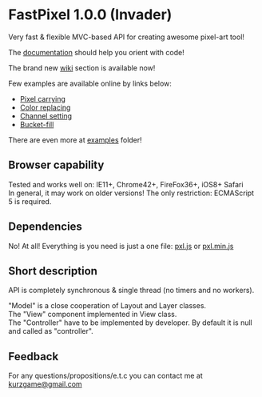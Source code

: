 # FastPixel 1.0.0 (Invader)

Very fast &amp; flexible MVC-based API for creating awesome pixel-art tool!

The [documentation][] should help you orient with code!

The brand new [wiki][] section is available now!

Few examples are available online by links below:
- [Pixel carrying][]
- [Color replacing][]
- [Channel setting][]
- [Bucket-fill][]

There are even more at [examples][] folder!

## Browser capability

Tested and works well on: IE11+, Chrome42+, FireFox36+, iOS8+ Safari  
In general, it may work on older versions! The only restriction: ECMAScript 5 is required.

## Dependencies

No! At all! Everything is you need is just a one file: [pxl.js][] or [pxl.min.js][]

## Short description

API is completely synchronous & single thread (no timers and no workers).

"Model" is a close cooperation of Layout and Layer classes.  
The "View" component implemented in View class.  
The "Controller" have to be implemented by developer. By default it is null and called as "controller".

## Feedback

For any questions/propositions/e.t.c you can contact me at <kurzgame@gmail.com>

[examples]: ./examples
[pxl.js]: ./pxl.js
[pxl.min.js]: ./pxl.min.js
[Pixel carrying]: https://cdn.rawgit.com/kurzgame/FastPixel/master/examples/carry-pixel.html
[Color replacing]: https://cdn.rawgit.com/kurzgame/FastPixel/master/examples/color-replace.html
[Channel setting]: https://cdn.rawgit.com/kurzgame/FastPixel/master/examples/setting-channel.html
[Bucket-fill]: https://cdn.rawgit.com/kurzgame/FastPixel/master/examples/bucket-tool.html
[documentation]: https://rawgit.com/kurzgame/FastPixel/master/docs/index.html
[wiki]: https://github.com/kurzgame/FastPixel/wiki
